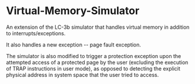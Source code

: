 # Virtual-Memory-Simulator
An extension of the LC-3b simulator that handles virtual memory in addition to interrupts/exceptions.

It also handles a new exception -- page fault exception.

The simulator is also modified to trigger a protection exception upon the attempted access of a protected page by the user (excluding the execution of TRAP instructions in user mode), as opposed to detecting the explicit physical address in system space that the user tried to access.
